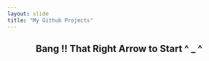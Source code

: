 ```yaml
---
layout: slide
title: "My Github Projects"
---
```


<h2 align =center> Bang !! That Right Arrow to Start ^ _ ^</h2>
